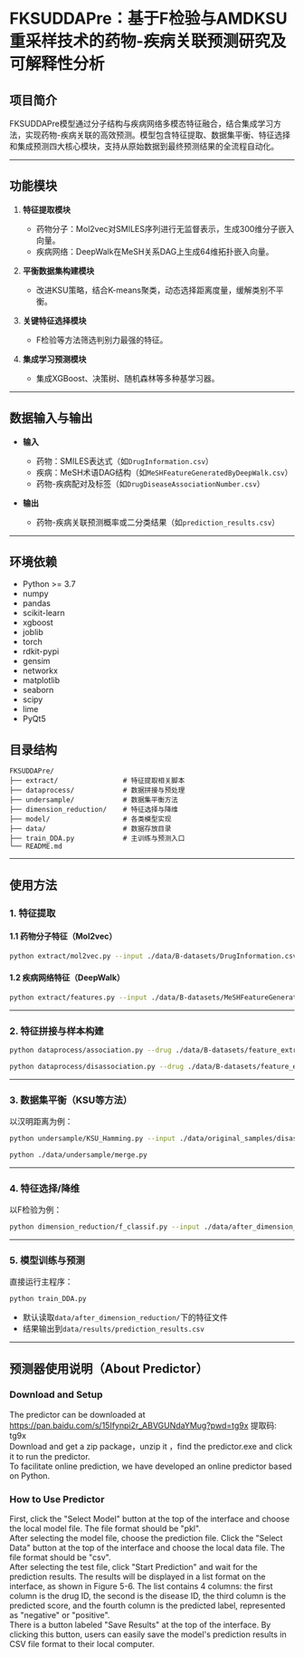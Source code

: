# FKSUDDAPre：基于F检验与AMDKSU重采样技术的药物-疾病关联预测研究及可解释性分析

## 项目简介
FKSUDDAPre模型通过分子结构与疾病网络多模态特征融合，结合集成学习方法，实现药物-疾病关联的高效预测。模型包含特征提取、数据集平衡、特征选择和集成预测四大核心模块，支持从原始数据到最终预测结果的全流程自动化。

---

## 功能模块
1. **特征提取模块**  
   - 药物分子：Mol2vec对SMILES序列进行无监督表示，生成300维分子嵌入向量。
   - 疾病网络：DeepWalk在MeSH关系DAG上生成64维拓扑嵌入向量。

2. **平衡数据集构建模块**  
   - 改进KSU策略，结合K-means聚类，动态选择距离度量，缓解类别不平衡。

3. **关键特征选择模块**  
   - F检验等方法筛选判别力最强的特征。

4. **集成学习预测模块**  
   - 集成XGBoost、决策树、随机森林等多种基学习器。

---

## 数据输入与输出
- **输入**  
  - 药物：SMILES表达式（如`DrugInformation.csv`）
  - 疾病：MeSH术语DAG结构（如`MeSHFeatureGeneratedByDeepWalk.csv`）
  - 药物-疾病配对及标签（如`DrugDiseaseAssociationNumber.csv`）

- **输出**  
  - 药物-疾病关联预测概率或二分类结果（如`prediction_results.csv`）

---

## 环境依赖
- Python >= 3.7
- numpy
- pandas
- scikit-learn
- xgboost
- joblib
- torch
- rdkit-pypi
- gensim
- networkx
- matplotlib
- seaborn
- scipy
- lime
- PyQt5


## 目录结构
```
FKSUDDAPre/
├── extract/                # 特征提取相关脚本
├── dataprocess/            # 数据拼接与预处理
├── undersample/            # 数据集平衡方法
├── dimension_reduction/    # 特征选择与降维
├── model/                  # 各类模型实现
├── data/                   # 数据存放目录
├── train_DDA.py            # 主训练与预测入口
└── README.md
```

---

## 使用方法

### 1. 特征提取
#### 1.1 药物分子特征（Mol2vec）
```bash
python extract/mol2vec.py --input ./data/B-datasets/DrugInformation.csv --output ./data/B-datasets/feature_extraction/Drug_mol2vec.csv
```

#### 1.2 疾病网络特征（DeepWalk）
```bash
python extract/features.py --input ./data/B-datasets/MeSHFeatureGeneratedByDeepWalk.csv --output ./data/B-datasets/feature_extraction/NEWDiseaseFeature.csv
```

---

### 2. 特征拼接与样本构建
```bash
python dataprocess/association.py --drug ./data/B-datasets/feature_extraction/Drug_mol2vec.csv --disease ./data/B-datasets/feature_extraction/NEWDiseaseFeature.csv --pairs ./data/B-datasets/DrugDiseaseAssociationNumber.csv --output ./data/original_samples/association.csv
```
```bash
python dataprocess/disassociation.py --drug ./data/B-datasets/feature_extraction/Drug_mol2vec.csv --disease ./data/B-datasets/feature_extraction/NEWDiseaseFeature.csv --pairs ./data/B-datasets/DrugDiseasedisAssociationNumber.csv --output ./data/original_samples/disassociation.csv
```
---

### 3. 数据集平衡（KSU等方法）
以汉明距离为例：
```bash
python undersample/KSU_Hamming.py --input ./data/original_samples/disassociation.csv --output ./data/undersample/disAssociaton/diaKSU_Hamming.csv
```
```bash
python ./data/undersample/merge.py 
```
---

### 4. 特征选择/降维
以F检验为例：
```bash
python dimension_reduction/f_classif.py --input ./data/after_dimension_reduction/KSU_Hamming.csv --output ./data/after_dimension_reduction/140/f_classif_KSU_Hamming140.csv
```

---
### 5. 模型训练与预测
直接运行主程序：
```bash
python train_DDA.py
```
- 默认读取`data/after_dimension_reduction/`下的特征文件
- 结果输出到`data/results/prediction_results.csv`

---
## 预测器使用说明（About Predictor）

### Download and Setup
The predictor can be downloaded at  https://pan.baidu.com/s/15Ifynpi2r_ABVGUNdaYMug?pwd=tg9x 提取码: tg9x  
Download and get a zip package，unzip it ，find the predictor.exe and click it to run the predictor.  
To facilitate online prediction, we have developed an online predictor based on Python.

### How to Use Predictor
First, click the "Select Model" button at the top of the interface and choose the local model file. The file format should be "pkl".  
After selecting the model file, choose the prediction file. Click the "Select Data" button at the top of the interface and choose the local data file. The file format should be "csv".  
After selecting the test file, click "Start Prediction" and wait for the prediction results. The results will be displayed in a list format on the interface, as shown in Figure 5-6. The list contains 4 columns: the first column is the drug ID, the second is the disease ID, the third column is the predicted score, and the fourth column is the predicted label, represented as "negative" or "positive".  
There is a button labeled "Save Results" at the top of the interface. By clicking this button, users can easily save the model's prediction results in CSV file format to their local computer.  



